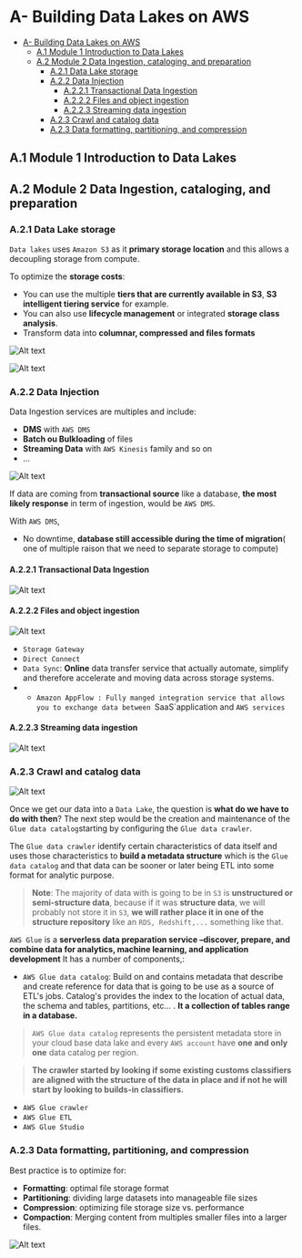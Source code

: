 # A- Building Data Lakes on AWS

- [A- Building Data Lakes on AWS](#a--building-data-lakes-on-aws)
  - [A.1 Module 1 Introduction to Data Lakes](#a1-module-1-introduction-to-data-lakes)
  - [A.2 Module 2 Data Ingestion, cataloging, and preparation](#a2-module-2-data-ingestion-cataloging-and-preparation)
    - [A.2.1 Data Lake storage](#a21-data-lake-storage)
    - [A.2.2 Data Injection](#a22-data-injection)
      - [A.2.2.1 Transactional Data Ingestion](#a221-transactional-data-ingestion)
      - [A.2.2.2 Files and object ingestion](#a222-files-and-object-ingestion)
      - [A.2.2.3 Streaming data ingestion](#a223-streaming-data-ingestion)
    - [A.2.3 Crawl and catalog data](#a23-crawl-and-catalog-data)
    - [A.2.3 Data formatting, partitioning, and compression](#a23-data-formatting-partitioning-and-compression)
## A.1 Module 1 Introduction to Data Lakes
## A.2 Module 2 Data Ingestion, cataloging, and preparation

### A.2.1 Data Lake storage
``Data lakes`` uses ``Amazon S3`` as it **primary storage location** and this allows a decoupling storage from compute.

To optimize the **storage costs**:
* You can use the multiple **tiers that are currently available in S3**, **S3 intelligent tiering service** for example.
* You can also use **lifecycle management** or integrated **storage class analysis**.
* Transform data into **columnar, compressed and files formats**
  


![Alt text](fig/29.png)

![Alt text](fig/30.png)
### A.2.2 Data Injection
Data Ingestion services are multiples and include:
* **DMS** with ``AWS DMS``
* **Batch ou Bulkloading** of files
* **Streaming Data** with ``AWS Kinesis`` family and so on
* ...


![Alt text](fig/31_.png)

If data are coming from **transactional source** like a database, **the most likely response** in term of ingestion, would be ``AWS DMS``.

With ``AWS DMS``,
* No downtime, **database still accessible during the time of migration**( one of multiple raison that we need to separate storage to compute)
  
#### A.2.2.1 Transactional Data Ingestion
![Alt text](fig/32.png)
#### A.2.2.2 Files and object ingestion
![Alt text](fig/33.png)
* ``Storage Gateway``
* ``Direct Connect``
* ``Data Sync``: **Online** data transfer service that actually automate, simplify and therefore accelerate  and moving data across storage systems.
* * ``Amazon AppFlow : Fully manged integration service that allows you to exchange data between ``SaaS`application and  ``AWS services``

#### A.2.2.3 Streaming data ingestion
![Alt text](fig/34.png)

### A.2.3 Crawl and catalog data
![Alt text](fig/36.png)

Once we get our data into a ``Data Lake``, the question is **what do we have to do with then**? The next step would be the creation and maintenance of the ``Glue data catalog``starting by configuring the ``Glue data crawler``.

The ``Glue data crawler`` identify certain characteristics of data itself and uses those characteristics to **build a metadata structure** which is the ``Glue data catalog`` and that data can be sooner or later being ETL into some format for analytic purpose.

> **Note**: The majority of data with is going to be in ``S3`` is **unstructured or semi-structure data**, because if it was **structure data**, we will probably not store it in ``S3``, **we will rather place it in one of the structure repository**  like an ``RDS, Redshift,...`` something like that.

``AWS Glue`` is a **serverless data preparation service –discover, prepare, and combine data for analytics, machine learning, and application development**
It has a number of components,:
* ``AWS Glue data catalog``: Build on and contains metadata  that describe and create reference for data that is going to be use as a source of ETL's jobs. Catalog's provides the index to the location of actual data, the schema and tables,  partitions, etc... . **It a collection of tables range in a database.**
> ``AWS Glue data catalog`` represents the persistent metadata store in your cloud base data lake and every ``AWS account`` have **one and only one** data catalog per region.

> **The crawler started by looking if some existing customs classifiers are aligned with the structure of the data in place and if not he will start by looking to builds-in classifiers.**
> 
* ``AWS Glue crawler``
* ``AWS Glue ETL``
* ``AWS Glue Studio``


### A.2.3 Data formatting, partitioning, and compression
Best practice is to optimize for:
* **Formatting**: optimal file storage format
* **Partitioning**: dividing large datasets into manageable file sizes
* **Compression**: optimizing file storage size vs. performance
* **Compaction**: Merging content from multiples smaller files into a larger files.

![Alt text](fig/37.png)








